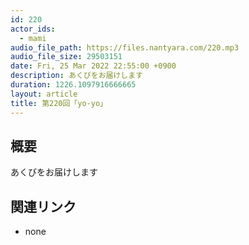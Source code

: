 ```yaml
---
id: 220
actor_ids:
  - mami
audio_file_path: https://files.nantyara.com/220.mp3
audio_file_size: 29503151
date: Fri, 25 Mar 2022 22:55:00 +0900
description: あくびをお届けします
duration: 1226.1097916666665
layout: article
title: 第220回「yo-yo」
---
```

## 概要

あくびをお届けします

## 関連リンク

* none
